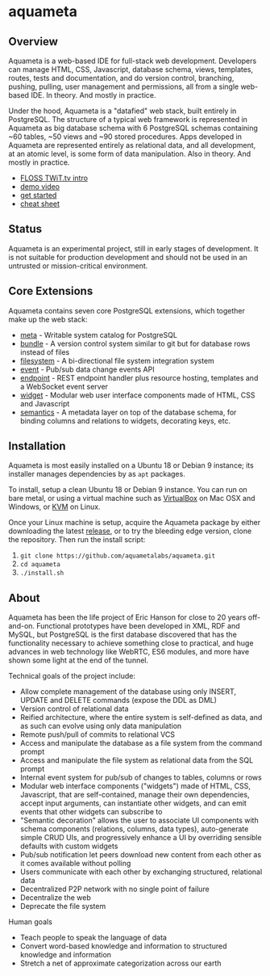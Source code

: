 aquameta
========

Overview
--------
Aquameta is a web-based IDE for full-stack web development.  Developers can manage HTML, CSS, Javascript, database schema, views, templates, routes, tests and documentation, and do version control, branching, pushing, pulling, user management and permissions, all from a single web-based IDE.  In theory.  And mostly in practice.

Under the hood, Aquameta is a "datafied" web stack, built entirely in PostgreSQL.  The structure of a typical web framework is represented in Aquameta as big database schema with 6 PostgreSQL schemas containing ~60 tables, ~50 views and ~90 stored procedures.  Apps developed in Aquameta are represented entirely as relational data, and all development, at an atomic level, is some form of data manipulation.  Also in theory.  And mostly in practice.

<!--
* [introduction](http://blog.aquameta.com/introducing-aquameta/)
* [blog](http://blog.aquameta.com/) / [twitter](http://twitter.com/aquameta) / [youtube](https://www.youtube.com/user/bigcountry503/videos) / [twitch](http://twitch.tv/aquameta)
-->

* [FLOSS TWiT.tv intro](https://www.youtube.com/watch?v=G0C8AsXNPAU)
* [demo video](https://www.youtube.com/watch?v=ZOpj8lvNJtg)
* [get started](docs/quickstart.md)
* [cheat sheet](docs/cheatsheet.md)


Status
------
Aquameta is an experimental project, still in early stages of development.  It is not suitable for production development and should not be used in an untrusted or mission-critical environment.


Core Extensions
---------------
Aquameta contains seven core PostgreSQL extensions, which together make up the web stack:

- [meta](https://github.com/aquametalabs/meta) - Writable system catalog for PostgreSQL
- [bundle](src/pg-extension/bundle) - A version control system similar to git but for database rows instead of files
- [filesystem](src/pg-extension/filesystem) - A bi-directional file system integration system
- [event](src/pg-extension/event) - Pub/sub data change events API
- [endpoint](src/pg-extension/endpoint) - REST endpoint handler plus resource hosting, templates and a WebSocket event server
- [widget](src/pg-extension/widget) - Modular web user interface components made of HTML, CSS and Javascript
- [semantics](src/pg-extension/semantics) - A metadata layer on top of the database schema, for binding columns and relations to widgets, decorating keys, etc.


Installation
------------
Aquameta is most easily installed on a Ubuntu 18 or Debian 9 instance; its installer manages dependencies by as `apt` packages.

To install, setup a clean Ubuntu 18 or Debian 9 instance.  You can run on bare metal, or using a virtual machine such as [VirtualBox](https://linuxhint.com/install_ubuntu_18-04_virtualbox/) on Mac OSX and Windows, or [KVM](https://linuxconfig.org/install-and-set-up-kvm-on-ubuntu-18-04-bionic-beaver-linux) on Linux.

Once your Linux machine is setup, acquire the Aquameta package by either downloading the latest [release](https://github.com/aquametalabs/aquameta/releases), or to try the bleeding edge version, clone the repository.  Then run the install script:

1. `git clone https://github.com/aquametalabs/aquameta.git`
2. `cd aquameta`
3. `./install.sh`


About
-----
Aquameta has been the life project of Eric Hanson for close to 20 years off-and-on.  Functional prototypes have been developed in XML, RDF and MySQL, but PostgreSQL is the first database discovered that has the functionality necessary to achieve something close to practical, and huge advances in web technology like WebRTC, ES6 modules, and more have shown some light at the end of the tunnel.

Technical goals of the project include:
- Allow complete management of the database using only INSERT, UPDATE and DELETE commands (expose the DDL as DML)
- Version control of relational data
- Reified architecture, where the entire system is self-defined as data, and as such can evolve using only data manipulation
- Remote push/pull of commits to relational VCS
- Access and manipulate the database as a file system from the command prompt
- Access and manipulate the file system as relational data from the SQL prompt
- Internal event system for pub/sub of changes to tables, columns or rows
- Modular web interface components ("widgets") made of HTML, CSS, Javascript, that are self-contained, manage their own dependencies, accept input arguments, can instantiate other widgets, and can emit events that other widgets can subscribe to
- "Semantic decoration" allows the user to associate UI components with schema components (relations, columns, data types), auto-generate simple CRUD UIs, and progressively enhance a UI by overriding sensible defaults with custom widgets
- Pub/sub notification let peers download new content from each other as it comes available without polling
- Users communicate with each other by exchanging structured, relational data
- Decentralized P2P network with no single point of failure
- Decentralize the web
- Deprecate the file system

Human goals
- Teach people to speak the language of data
- Convert word-based knowledge and information to structured knowledge and information
- Stretch a net of approximate categorization across our earth
